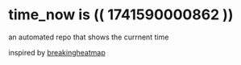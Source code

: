 # time_now is (( 1741590000862 ))

an automated repo that shows the currnent time

inspired by [breakingheatmap](https://github.com/breakingheatmap/breakingheatmap)